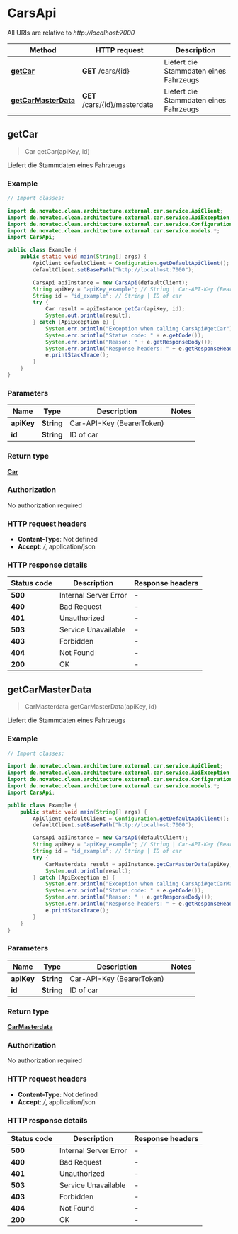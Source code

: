 # CarsApi

All URIs are relative to *http://localhost:7000*

Method | HTTP request | Description
------------- | ------------- | -------------
[**getCar**](CarsApi.md#getCar) | **GET** /cars/{id} | Liefert die Stammdaten eines Fahrzeugs
[**getCarMasterData**](CarsApi.md#getCarMasterData) | **GET** /cars/{id}/masterdata | Liefert die Stammdaten eines Fahrzeugs



## getCar

> Car getCar(apiKey, id)

Liefert die Stammdaten eines Fahrzeugs

### Example

```java
// Import classes:

import de.novatec.clean.architecture.external.car.service.ApiClient;
import de.novatec.clean.architecture.external.car.service.ApiException;
import de.novatec.clean.architecture.external.car.service.Configuration;
import de.novatec.clean.architecture.external.car.service.models.*;
import CarsApi;

public class Example {
    public static void main(String[] args) {
        ApiClient defaultClient = Configuration.getDefaultApiClient();
        defaultClient.setBasePath("http://localhost:7000");

        CarsApi apiInstance = new CarsApi(defaultClient);
        String apiKey = "apiKey_example"; // String | Car-API-Key (BearerToken)
        String id = "id_example"; // String | ID of car
        try {
            Car result = apiInstance.getCar(apiKey, id);
            System.out.println(result);
        } catch (ApiException e) {
            System.err.println("Exception when calling CarsApi#getCar");
            System.err.println("Status code: " + e.getCode());
            System.err.println("Reason: " + e.getResponseBody());
            System.err.println("Response headers: " + e.getResponseHeaders());
            e.printStackTrace();
        }
    }
}
```

### Parameters


Name | Type | Description  | Notes
------------- | ------------- | ------------- | -------------
 **apiKey** | **String**| Car-API-Key (BearerToken) |
 **id** | **String**| ID of car |

### Return type

[**Car**](Car.md)

### Authorization

No authorization required

### HTTP request headers

- **Content-Type**: Not defined
- **Accept**: */*, application/json


### HTTP response details
| Status code | Description | Response headers |
|-------------|-------------|------------------|
| **500** | Internal Server Error |  -  |
| **400** | Bad Request |  -  |
| **401** | Unauthorized |  -  |
| **503** | Service Unavailable |  -  |
| **403** | Forbidden |  -  |
| **404** | Not Found |  -  |
| **200** | OK |  -  |


## getCarMasterData

> CarMasterdata getCarMasterData(apiKey, id)

Liefert die Stammdaten eines Fahrzeugs

### Example

```java
// Import classes:

import de.novatec.clean.architecture.external.car.service.ApiClient;
import de.novatec.clean.architecture.external.car.service.ApiException;
import de.novatec.clean.architecture.external.car.service.Configuration;
import de.novatec.clean.architecture.external.car.service.models.*;
import CarsApi;

public class Example {
    public static void main(String[] args) {
        ApiClient defaultClient = Configuration.getDefaultApiClient();
        defaultClient.setBasePath("http://localhost:7000");

        CarsApi apiInstance = new CarsApi(defaultClient);
        String apiKey = "apiKey_example"; // String | Car-API-Key (BearerToken)
        String id = "id_example"; // String | ID of car
        try {
            CarMasterdata result = apiInstance.getCarMasterData(apiKey, id);
            System.out.println(result);
        } catch (ApiException e) {
            System.err.println("Exception when calling CarsApi#getCarMasterData");
            System.err.println("Status code: " + e.getCode());
            System.err.println("Reason: " + e.getResponseBody());
            System.err.println("Response headers: " + e.getResponseHeaders());
            e.printStackTrace();
        }
    }
}
```

### Parameters


Name | Type | Description  | Notes
------------- | ------------- | ------------- | -------------
 **apiKey** | **String**| Car-API-Key (BearerToken) |
 **id** | **String**| ID of car |

### Return type

[**CarMasterdata**](CarMasterdata.md)

### Authorization

No authorization required

### HTTP request headers

- **Content-Type**: Not defined
- **Accept**: */*, application/json


### HTTP response details
| Status code | Description | Response headers |
|-------------|-------------|------------------|
| **500** | Internal Server Error |  -  |
| **400** | Bad Request |  -  |
| **401** | Unauthorized |  -  |
| **503** | Service Unavailable |  -  |
| **403** | Forbidden |  -  |
| **404** | Not Found |  -  |
| **200** | OK |  -  |

